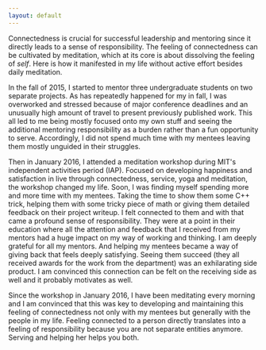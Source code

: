```yaml
---
layout: default
---
```


Connectedness is crucial for successful leadership and
mentoring since it directly leads to a sense of responsibility.
The feeling of connectedness can be cultivated by meditation, which at
its core is about dissolving the feeling of _self_.
Here is how it manifested in my life without active effort besides
daily meditation.

In the fall of 2015, I started to mentor three undergraduate students
on two separate projects. As has repeatedly happened for my in fall, I
was overworked and stressed because of major conference deadlines and
an unusually high amount of travel to present previously published
work. This all led to me being mostly focused onto my own stuff and
seeing the additional mentoring responsibility as a burden rather than
a fun opportunity to serve. Accordingly, I did not spend much time with
my mentees leaving them mostly unguided in their struggles.

Then in January 2016, I attended a meditation workshop during
MIT's independent activities period (IAP). Focused on developing
happiness and satisfaction in live through connectedness, service, yoga
and meditation, the workshop changed my life.
Soon, I was finding myself spending more and more time with my mentees.
Taking the time to show them some C++ trick, helping them with some
tricky piece of math or giving them detailed feedback on their project
writeup.
I felt connected to them and with that came a profound sense of
responsibility. They were at a point in their education where all
the attention and feedback that I received from my mentors had a huge
impact on my way of working and thinking. I am deeply grateful for all
my mentors. And helping my mentees became a way of giving back that feels deeply satisfying.
Seeing them succeed (they all received awards for the work
from the department) was an exhilarating side product.
I am convinced this connection can be felt on the receiving side as
well and it probably motivates as well.

Since the workshop in January 2016, I have been meditating every
morning and I am convinced that this was key to developing and
maintaining this feeling of connectedness not only with my mentees but
generally with the people in my life.
Feeling connected to a person directly translates into a
feeling of responsibility because you are not separate entities
anymore. Serving and helping her helps you both.
